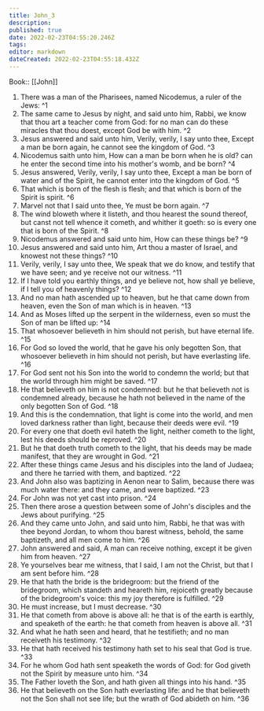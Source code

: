 ```yaml
---
title: John_3
description: 
published: true
date: 2022-02-23T04:55:20.246Z
tags: 
editor: markdown
dateCreated: 2022-02-23T04:55:18.432Z
---
```


 Book:: [[John]]
 1. There was a man of the Pharisees, named Nicodemus, a ruler of the Jews: ^1
 2. The same came to Jesus by night, and said unto him, Rabbi, we know that thou art a teacher come from God: for no man can do these miracles that thou doest, except God be with him. ^2
 3. Jesus answered and said unto him, Verily, verily, I say unto thee, Except a man be born again, he cannot see the kingdom of God. ^3
 4. Nicodemus saith unto him, How can a man be born when he is old? can he enter the second time into his mother's womb, and be born? ^4
 5. Jesus answered, Verily, verily, I say unto thee, Except a man be born of water and of the Spirit, he cannot enter into the kingdom of God. ^5
 6. That which is born of the flesh is flesh; and that which is born of the Spirit is spirit. ^6
 7. Marvel not that I said unto thee, Ye must be born again. ^7
 8. The wind bloweth where it listeth, and thou hearest the sound thereof, but canst not tell whence it cometh, and whither it goeth: so is every one that is born of the Spirit. ^8
 9. Nicodemus answered and said unto him, How can these things be? ^9
 10. Jesus answered and said unto him, Art thou a master of Israel, and knowest not these things? ^10
 11. Verily, verily, I say unto thee, We speak that we do know, and testify that we have seen; and ye receive not our witness. ^11
 12. If I have told you earthly things, and ye believe not, how shall ye believe, if I tell you of heavenly things? ^12
 13. And no man hath ascended up to heaven, but he that came down from heaven, even the Son of man which is in heaven. ^13
 14. And as Moses lifted up the serpent in the wilderness, even so must the Son of man be lifted up: ^14
 15. That whosoever believeth in him should not perish, but have eternal life. ^15
 16. For God so loved the world, that he gave his only begotten Son, that whosoever believeth in him should not perish, but have everlasting life. ^16
 17. For God sent not his Son into the world to condemn the world; but that the world through him might be saved. ^17
 18. He that believeth on him is not condemned: but he that believeth not is condemned already, because he hath not believed in the name of the only begotten Son of God. ^18
 19. And this is the condemnation, that light is come into the world, and men loved darkness rather than light, because their deeds were evil. ^19
 20. For every one that doeth evil hateth the light, neither cometh to the light, lest his deeds should be reproved. ^20
 21. But he that doeth truth cometh to the light, that his deeds may be made manifest, that they are wrought in God. ^21
 22. After these things came Jesus and his disciples into the land of Judaea; and there he tarried with them, and baptized. ^22
 23. And John also was baptizing in Aenon near to Salim, because there was much water there: and they came, and were baptized. ^23
 24. For John was not yet cast into prison. ^24
 25. Then there arose a question between some of John's disciples and the Jews about purifying. ^25
 26. And they came unto John, and said unto him, Rabbi, he that was with thee beyond Jordan, to whom thou barest witness, behold, the same baptizeth, and all men come to him. ^26
 27. John answered and said, A man can receive nothing, except it be given him from heaven. ^27
 28. Ye yourselves bear me witness, that I said, I am not the Christ, but that I am sent before him. ^28
 29. He that hath the bride is the bridegroom: but the friend of the bridegroom, which standeth and heareth him, rejoiceth greatly because of the bridegroom's voice: this my joy therefore is fulfilled. ^29
 30. He must increase, but I must decrease. ^30
 31. He that cometh from above is above all: he that is of the earth is earthly, and speaketh of the earth: he that cometh from heaven is above all. ^31
 32. And what he hath seen and heard, that he testifieth; and no man receiveth his testimony. ^32
 33. He that hath received his testimony hath set to his seal that God is true. ^33
 34. For he whom God hath sent speaketh the words of God: for God giveth not the Spirit by measure unto him. ^34
 35. The Father loveth the Son, and hath given all things into his hand. ^35
 36. He that believeth on the Son hath everlasting life: and he that believeth not the Son shall not see life; but the wrath of God abideth on him. ^36
